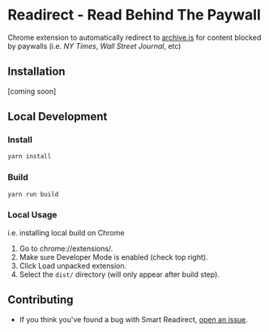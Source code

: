 # Readirect - Read Behind The Paywall

Chrome extension to automatically redirect to [archive.is](https://archive.is/) for content blocked by paywalls (i.e. _NY Times_, _Wall Street Journal_, etc)

## Installation

[coming soon]

## Local Development

### Install

```sh
yarn install
```

### Build

```sh
yarn run build
```

### Local Usage

i.e. installing local build on Chrome

1.  Go to chrome://extensions/.
2.  Make sure Developer Mode is enabled (check top right).
3.  Click Load unpacked extension.
4.  Select the `dist/` directory (will only appear after build step).

## Contributing

- If you think you've found a bug with Smart Readirect, [open an issue](https://github.com/mokshjawa/readirect/issues/new).
